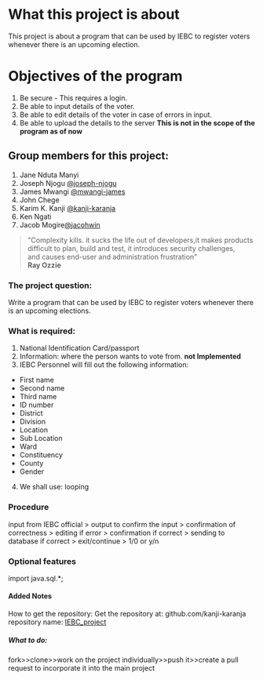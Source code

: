 # What this project is about
This project is about a program that can be used by IEBC to register voters whenever there is an upcoming election.
# Objectives of the program
1. Be secure - This requires a login.
2. Be able to input details of the voter.
3. Be able to edit details of the voter in case of errors in input.
4. Be able to upload the details to the server **This is not in the scope of the program as of now**

## Group members for this project:
1. Jane Nduta Manyi
2. Joseph Njogu [@joseph-njogu](http://github.com/joseph-njogu)
3. James Mwangi [@mwangi-james](http://github.com/mwangi-james)
4. John Chege
5. Karim K. Kanji [@kanji-karanja](http://github.com/kanji-karanja)
6. Ken Ngati
7. Jacob Mogire[@jacohwin](http://github.com/jacohwin)

>"Complexity kills. it sucks the life out of developers,it makes products difficult to plan, build and test, it introduces security challenges, 
><br/> and causes end-user and administration frustration"
><br/>**Ray Ozzie**

### The project question:
Write a program that can be used by IEBC to register voters whenever there is an upcoming elections.
### What is required:
1. National Identification Card/passport
2. Information: where the person wants to vote from. **not Implemented**
3. IEBC Personnel will fill out the following information:
  * First name
  * Second name
  * Third name
  * ID number
  * District
  * Division
  * Location
  * Sub Location
  * Ward
  * Constituency
  * County
  * Gender
4. We shall use: looping

### Procedure
input from IEBC official > output to confirm the input > confirmation of correctness > editing if error > confirmation if correct > sending to database if correct > exit/continue > 1/0 or y/n
###  Optional features
import java.sql.*;
#### Added Notes
How to get the repository:
Get the repository at:
github.com/kanji-karanja
repository name: [IEBC_project](http://github.com/kanji-karanja/IEBC_project)

##### What to do:
fork>>clone>>work on the project individually>>push it>>create a pull request to incorporate it into the main project
